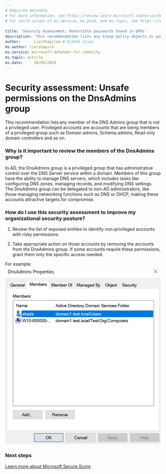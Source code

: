```yaml
---
# Required metadata
# For more information, see https://review.learn.microsoft.com/en-us/help/platform/learn-editor-add-metadata?branch=main
# For valid values of ms.service, ms.prod, and ms.topic, see https://review.learn.microsoft.com/en-us/help/platform/metadata-taxonomies?branch=main

title: 'Security Assessment: Reversible passwords found in GPOs'
description: 'This recommendation lists any Group policy objects in your environment that contains password data. '
author:      LiorShapiraa # GitHub alias
ms.author: liorshapira
ms.service: microsoft-defender-for-identity
ms.topic: article
ms.date:     10/05/2024
---
```


# Security assessment: Unsafe permissions on the DnsAdmins group

This recommendation lists any member of the DNS Admins group that is not a privileged user. Privileged accounts are accounts that are being members of a privileged group such as Domain admins, Schema admins, Read only domain controllers and so on. 

### Why is it important to review the members of the DnsAdmins group? 

In AD, the DnsAdmins group is a privileged group that has administrative control over the DNS Server service within a domain. Members of this group have the ability to manage DNS servers, which includes tasks like configuring DNS zones, managing records, and modifying DNS settings.  
The DnsAdmins group can be delegated to non-AD administrators, like those managing networking functions such as DNS or DHCP, making these accounts attractive targets for compromise.

### How do I use this security assessment to improve my organizational security posture?

1. Review the list of exposed entities to identify non-privileged accounts with risky permissions.

1. Take appropriate action on those accounts by removing the accounts from the DnsAdmins group. If some accounts require these permissions, grant them only the specific access needed.  
  
For example:  
![Screenshot of Unprivileged account.](media/unsafe-permissions-dns-admins-group/image.png)

### Next steps

[Learn more about Microsoft Secure Score](/microsoft-365/security/defender/microsoft-secure-score)

